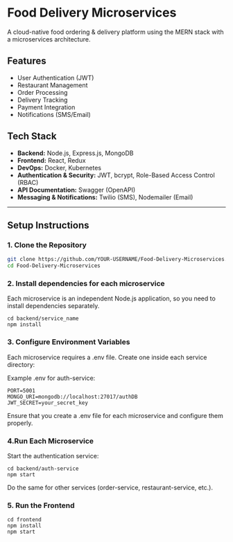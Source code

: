 # Food Delivery Microservices

A cloud-native food ordering & delivery platform using the MERN stack with a microservices architecture.

## Features
- User Authentication (JWT)
- Restaurant Management
- Order Processing
- Delivery Tracking
- Payment Integration
- Notifications (SMS/Email)

## Tech Stack
- **Backend:** Node.js, Express.js, MongoDB
- **Frontend:** React, Redux
- **DevOps:** Docker, Kubernetes
- **Authentication & Security:** JWT, bcrypt, Role-Based Access Control (RBAC)
- **API Documentation:** Swagger (OpenAPI)
- **Messaging & Notifications:** Twilio (SMS), Nodemailer (Email)

---

## Setup Instructions

###  1. Clone the Repository

```sh
git clone https://github.com/YOUR-USERNAME/Food-Delivery-Microservices.git
cd Food-Delivery-Microservices

```
###  2. Install dependencies for each microservice
  Each microservice is an independent Node.js application, so you need to install dependencies separately.

```
cd backend/service_name
npm install
```

###  3. Configure Environment Variables
Each microservice requires a .env file. Create one inside each service directory:

Example .env for auth-service:

```
PORT=5001
MONGO_URI=mongodb://localhost:27017/authDB
JWT_SECRET=your_secret_key

```
Ensure that you create a .env file for each microservice and configure them properly.

###  4.Run Each Microservice

Start the authentication service:

```
cd backend/auth-service
npm start

```
Do the same for other services (order-service, restaurant-service, etc.).

###  5. Run the Frontend

```
cd frontend
npm install
npm start
```


